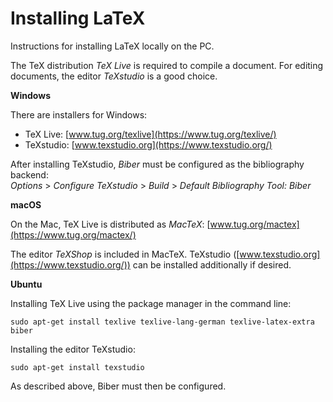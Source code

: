 # Installing LaTeX

Instructions for installing LaTeX locally on the PC.

The TeX distribution *TeX Live* is required to compile a document. For editing documents, the editor *TeXstudio* is a good choice.

**Windows**

There are installers for Windows:

- TeX Live: [www.tug.org/texlive](https://www.tug.org/texlive/)
- TeXstudio: [www.texstudio.org](https://www.texstudio.org/)

After installing TeXstudio, *Biber* must be configured as the bibliography backend:  
*Options* > *Configure TeXstudio* > *Build* > *Default Bibliography Tool: Biber*

**macOS**

On the Mac, TeX Live is distributed as *MacTeX*: [www.tug.org/mactex](https://www.tug.org/mactex/)

The editor *TeXShop* is included in MacTeX. TeXstudio ([www.texstudio.org](https://www.texstudio.org/)) can be installed additionally if desired.

**Ubuntu**

Installing TeX Live using the package manager in the command line:

    sudo apt-get install texlive texlive-lang-german texlive-latex-extra biber

Installing the editor TeXstudio:

    sudo apt-get install texstudio

As described above, Biber must then be configured.
